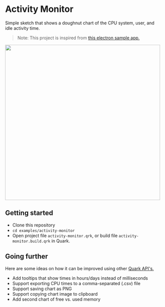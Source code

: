 # Activity Monitor
Simple sketch that shows a doughnut chart of the CPU system, user, and idle activity time.

> Note: This project is inspired from [this electron sample app.](https://github.com/electron/simple-samples/tree/master/activity-monitor)

<p align="left">
    <img src="https://i.imgur.com/oSEeu18.png" width="500">
</p>

## Getting started

- Clone this repository
- `cd examples/activity-monitor`
- Open project file `activity-monitor.qrk`, or build file `activity-monitor.build.qrk` in Quark.

## Going further

Here are some ideas on how it can be improved using other [Quark API's.](https://quarkjs.io/references/)

- Add tooltips that show times in hours/days instead of milliseconds
- Support exporting CPU times to a comma-separated (.csv) file
- Support saving chart as PNG
- Support copying chart image to clipboard
- Add second chart of free vs. used memory